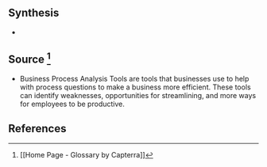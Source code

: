 ## Synthesis
- 
## Source [^1]
- Business Process Analysis Tools are tools that businesses use to help with process questions to make a business more efficient. These tools can identify weaknesses, opportunities for streamlining, and more ways for employees to be productive.
## References

[^1]: [[Home Page - Glossary by Capterra]]